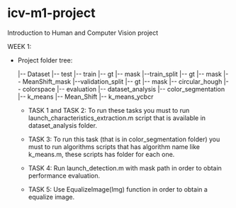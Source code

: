 # icv-m1-project
Introduction to Human and Computer Vision project

WEEK 1:
* Project folder tree:

   |-- Dataset
        |-- test
        |-- train
            |-- gt
            |-- mask
            |--train_split
                |-- gt
                |-- mask
                |-- MeanShift_mask
            |--validation_split
                |-- gt
                |-- mask
    |-- circular_hough
    |-- colorspace
    |-- evaluation
    |-- dataset_analysis
    |-- color_segmentation
        |-- k_means
        |-- Mean_Shift
        |-- k_means_ycbcr
    
    * TASK 1 and TASK 2: To run these tasks you must to run launch_characteristics_extraction.m script that is available in dataset_analysis folder.
    
    * TASK 3: To run this task (that is in color_segmentation folder) you must to run algorithms scripts that has algorithm name like k_means.m, these scripts has folder for each one.
    
    * TASK 4: Run launch_detection.m with mask path in order to obtain performance evaluation.
    
    * TASK 5: Use EqualizeImage(Img) function in order to obtain a equalize image.

